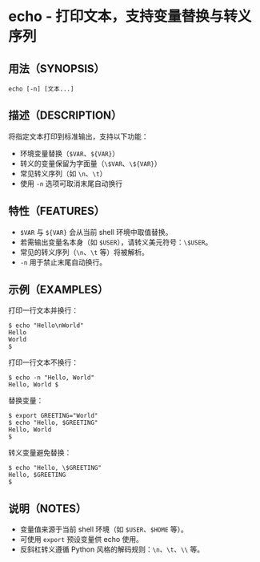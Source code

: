 # echo - 打印文本，支持变量替换与转义序列

## 用法（SYNOPSIS）

    echo [-n] [文本...]


## 描述（DESCRIPTION）

将指定文本打印到标准输出，支持以下功能：

* 环境变量替换（`$VAR`、`${VAR}`）
* 转义的变量保留为字面量（`\$VAR`、`\${VAR}`）
* 常见转义序列（如 `\n`、`\t`）
* 使用 `-n` 选项可取消末尾自动换行


## 特性（FEATURES）

* `$VAR` 与 `${VAR}` 会从当前 shell 环境中取值替换。
* 若需输出变量名本身（如 `$USER`），请转义美元符号：`\$USER`。
* 常见的转义序列（`\n`、`\t` 等）将被解析。
* `-n` 用于禁止末尾自动换行。


## 示例（EXAMPLES）

打印一行文本并换行：

```shell
$ echo "Hello\nWorld"
Hello
World
$ 
```

打印一行文本不换行：

```shell
$ echo -n "Hello, World"
Hello, World $ 
```

替换变量：

```shell
$ export GREETING="World"
$ echo "Hello, $GREETING"
Hello, World
$ 
```

转义变量避免替换：

```shell
$ echo "Hello, \$GREETING"
Hello, $GREETING
$ 
```


## 说明（NOTES）

* 变量值来源于当前 shell 环境（如 `$USER`、`$HOME` 等）。
* 可使用 `export` 预设变量供 echo 使用。
* 反斜杠转义遵循 Python 风格的解码规则：`\n`、`\t`、`\\` 等。
